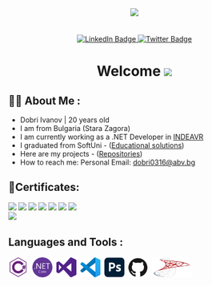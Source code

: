 <div id="header" align="center">
  <img src="https://cdn.discordapp.com/attachments/837093180783722536/1263529657937170513/png-transparent-laptop-computer-laptop-icon-flat-laptop-electronics-computer-happy-birthday-vector-images-thumbnail-removebg-preview.png?ex=669a9131&is=66993fb1&hm=4f996c15a6c97a9f90f9cb225854ebcf943c9ab99ab2c41816d3fed095dbb39f&" width="150"/>
  <div id="badges">
    <br></br>
  <a href="https://www.linkedin.com/in/dobri-ivanov/">
    <img src="https://img.shields.io/badge/LinkedIn-blue?style=for-the-badge&logo=linkedin&logoColor=white" alt="LinkedIn Badge"/>
  </a>
  <a href="https://twitter.com/dobri_iivanov">
    <img src="https://img.shields.io/badge/Twitter-blue?style=for-the-badge&logo=twitter&logoColor=white" alt="Twitter Badge"/>
  </a>
<h1 align="center" >
  Welcome
  <img src="https://media.giphy.com/media/hvRJCLFzcasrR4ia7z/giphy.gif" width="35px"/>
 </h1>
 </div>
</div>

## :man_technologist: About Me :
 - Dobri Ivanov | 20 years old
 - I am from Bulgaria (Stara Zagora)
 - I am currently working as a .NET Developer in [INDEAVR](https://indeavr.com/)
 - I graduated from SoftUni - ([Educational solutions](https://github.com/dobri-ivanov/Coding-SoftUni-CSharp))
 - Here are my projects - ([Repositories](https://github.com/dobri-ivanov?tab=repositories))
 - How to reach me:  Personal Email: dobri0316@abv.bg

## 📑Certificates:
 <div>
  <img src="https://cdn.discordapp.com/attachments/837093180783722536/1019654580847517778/124984.jpg?ex=6699f394&is=6698a214&hm=c8bdd611cc4ff0c2b42d596429e23e6b9cdd3211b2e3d5c1f47a4691708446be&" width="24%"/>
  <img src="https://cdn.discordapp.com/attachments/837093180783722536/1019654894346580048/139379.jpg?ex=6699f3df&is=6698a25f&hm=ac5c4d7cce4a812a26c853458b75c4ca051ac0c16cea30a887cc02bfd0f0ce05&" width="24%"/>
  <img src="https://cdn.discordapp.com/attachments/837093180783722536/1034831429756010627/144009.jpg?ex=669a73df&is=6699225f&hm=f4c7459007907b1e2b7638fc8c9cd8bd8f1214d7ef51388dbc4673d59389417d&" width="24%"/>
  <img src="https://cdn.discordapp.com/attachments/837093180783722536/1052181951429222410/150766.jpg?ex=669a4acd&is=6698f94d&hm=faa77521580df9baa0c850309c9e0062c4b769d755c34853e8e5bb070c4a9262&" width="24%"/>
  <img src="https://cdn.discordapp.com/attachments/837093180783722536/1077189472870998076/157881.jpg?ex=669a4d5f&is=6698fbdf&hm=1059bbb06ccecc95511f88c3caeaf93b0848ea68c400b1f3e23d4c671c7b4e9e&" width="24%"/>
  <img src="https://cdn.discordapp.com/attachments/837093180783722536/1092806204390129674/164912.jpg?ex=669a6d16&is=66991b96&hm=8d7c60fbd485410e05bdd0ca7f09c6a7b9e4cc79e2bfea2cc89a12ee0a310299&" width="24%"/>
  <img src="https://cdn.discordapp.com/attachments/837093180783722536/1123302313440837817/175346.jpg?ex=6699f80d&is=6698a68d&hm=46115b0ad56f3d34fb3e140ec67827dc6c6a4afd4e88c95a338503d5d37ed376&" width="24%"/>
</div>

 <div>
  <img src="https://cdn.discordapp.com/attachments/837093180783722536/1097460183178948628/Database-certificate-Certiport.jpg?ex=669a37f1&is=6698e671&hm=121392f2e0525355cec33a1ab263245ea372324a09998f1d4f3affdac7e788d8&" width="40%"/>
</div>

## Languages and Tools :
<div>
  <img src="https://github.com/devicons/devicon/blob/master/icons/csharp/csharp-line.svg" title="CSharp" alt="CSharp" width="40" height="40"/>&nbsp;
  <img src="https://github.com/devicons/devicon/blob/master/icons/dotnetcore/dotnetcore-original.svg" title=".NET CORE" alt=".NET CORE" width="40" height="40"/>&nbsp;
  <img src="https://github.com/devicons/devicon/blob/master/icons/visualstudio/visualstudio-plain.svg" title="Visual Studio" alt="VS" width="40" height="40"/>&nbsp;
  <img src="https://github.com/devicons/devicon/blob/master/icons/vscode/vscode-original.svg" title="VSCode" alt="VSCode" width="40" height="40"/>&nbsp;
  <img src="https://github.com/devicons/devicon/blob/master/icons/photoshop/photoshop-plain.svg"  title="Photoshop" alt="PS" width="40" height="40"/>&nbsp;
  <img src="https://github.com/devicons/devicon/blob/master/icons/github/github-original.svg" title="Github" alt="GITHUB" width="40" height="40"/>&nbsp;
  <img src="https://github.com/devicons/devicon/blob/master/icons/microsoftsqlserver/microsoftsqlserver-original.svg" title="MS SQL" alt="MS SQL" width="80" height="40"/>&nbsp;
</div>
